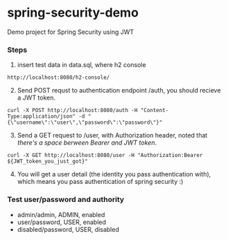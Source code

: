 # spring-security-demo
Demo project for Spring Security using JWT

### Steps
1. insert test data in data.sql, where h2 console
```console
http://localhost:8080/h2-console/
```
2. Send POST requst to authentication endpoint /auth, you should recieve a JWT token.
```console
curl -X POST http://localhost:8080/auth -H "Content-Type:application/json" -d "{\"username\":\"user\",\"password\":\"password\"}"
```
3. Send a GET request to /user, with Authorization header, noted that _there's a space berween Bearer and JWT token_.
```console
curl -X GET http://localhost:8080/user -H "Authorization:Bearer ${JWT_token_you_just_got}"
```
4. You will get a user detail (the identity you pass authentication with), which means you pass authentication of spring security :) 


### Test user/password and authority
* admin/admin, ADMIN, enabled
* user/password, USER, enabled
* disabled/password, USER, disabled
